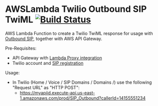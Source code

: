 # AWSLambda Twilio Outbound SIP TwiML [![Build Status](https://travis-ci.org/chriselsen/AWSLambda_Twilio_SipOutbound.svg?branch=master)](https://travis-ci.org/chriselsen/AWSLambda_Twilio_SipOutbound)
AWS Lambda Function to create a Twilio TwiML response for usage with [Outbound SIP](https://www.twilio.com/docs/api/twilio-sip/pv-sip-registration), together with AWS API Gateway.

Pre-Requisites:
* API Gateway with [Lambda Proxy integration](http://docs.aws.amazon.com/apigateway/latest/developerguide/api-gateway-create-api-as-simple-proxy-for-lambda.html#api-gateway-create-api-as-simple-proxy-for-lambda-build)
* Twilio account and [SIP registration](https://www.twilio.com/docs/api/twilio-sip/pv-sip-registration)

Usage:
* In Twilio (Home / Voice / SIP Domains / Domains /) use the following "Request URL" as "HTTP POST":
  * https://myapiid.execute-api.us-east-1.amazonaws.com/prod/SIP_Outbound?callerId=14155551234
